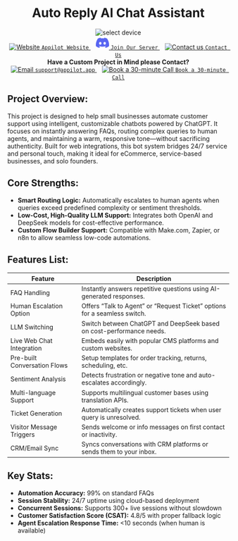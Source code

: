 <h1 align="center">Auto Reply AI Chat Assistant</h1>

<div align="center">
  <img
    src="https://github.com/user-attachments/assets/d200549d-7613-446f-a43b-19a4117ca360"
    alt="select device"
    width="600px"
  />
</div>


<div align="center">
  <a href="https://appilot.app/">
    <img
      alt="Website"
      width="25px"
      src="https://github.com/user-attachments/assets/8e5f3af3-b098-4c1d-980d-df9aebc680d0"
    />
    <code>Appilot Website</code>
  </a>
  &nbsp;&nbsp;
  <a href="https://discord.gg/3CZ5muJdF2">
    <img
      alt="Join Our Server"
      width="30px"
      src="https://github.com/Zeeshanahmad4/RealEstateMate-WhatsApp-Group-Management-Bot/blob/main/discord-icon-svgrepo-com.svg"
    />
    <code>Join Our Server</code>
  </a>
  &nbsp;&nbsp;
  <a href="https://t.me/devpilot1">
    <img
      alt="Contact us"
      width="30px"
      src="https://edent.github.io/SuperTinyIcons/images/svg/telegram.svg"
    />
    <code>Contact Us</code>
  </a>
</div>

<div align="center">
<strong> Have a Custom Project in Mind please Contact?</strong>

<div align="center">
  <a href="mailto:support@appilot.app">
  <img
    alt="Email"
    width="30px"
    src="https://github.com/user-attachments/assets/91c8d428-32b7-4be0-91fa-2e42c902b5b8"
  />
  <code>support@appilot.app</code>
</a>
  &nbsp;&nbsp;
  <a href="https://cal.com/app-pilot-m8i8oo/30min">
  <img
    alt="Book a 30-minute Call"
    width="30px"
    src="https://github.com/user-attachments/assets/cd3e5c7b-3e4e-4bb3-b242-bcc20ee78f13"
  />
  <code>Book a 30-minute Call</code>
</a>
<span>

<div align="left">

## Project Overview:
This project is designed to help small businesses automate customer support using intelligent, customizable chatbots powered by ChatGPT. It focuses on instantly answering FAQs, routing complex queries to human agents, and maintaining a warm, responsive tone—without sacrificing authenticity. Built for web integrations, this bot system bridges 24/7 service and personal touch, making it ideal for eCommerce, service-based businesses, and solo founders.

## Core Strengths:
- **Smart Routing Logic:** Automatically escalates to human agents when queries exceed predefined complexity or sentiment thresholds.
- **Low-Cost, High-Quality LLM Support:** Integrates both OpenAI and DeepSeek models for cost-effective performance.
- **Custom Flow Builder Support:** Compatible with Make.com, Zapier, or n8n to allow seamless low-code automations.

## Features List:
| Feature                      | Description                                                               |
| ---------------------------- | ------------------------------------------------------------------------- |
| FAQ Handling                 | Instantly answers repetitive questions using AI-generated responses.      |
| Human Escalation Option      | Offers “Talk to Agent” or “Request Ticket” options for a seamless switch. |
| LLM Switching                | Switch between ChatGPT and DeepSeek based on cost-performance needs.      |
| Live Web Chat Integration    | Embeds easily with popular CMS platforms and custom websites.             |
| Pre-built Conversation Flows | Setup templates for order tracking, returns, scheduling, etc.             |
| Sentiment Analysis           | Detects frustration or negative tone and auto-escalates accordingly.      |
| Multi-language Support       | Supports multilingual customer bases using translation APIs.              |
| Ticket Generation            | Automatically creates support tickets when user query is unresolved.      |
| Visitor Message Triggers     | Sends welcome or info messages on first contact or inactivity.            |
| CRM/Email Sync               | Syncs conversations with CRM platforms or sends them to your inbox.       |


## Key Stats:

- **Automation Accuracy:** 99% on standard FAQs
- **Session Stability:** 24/7 uptime using cloud-based deployment
- **Concurrent Sessions:** Supports 300+ live sessions without slowdown
- **Customer Satisfaction Score (CSAT):** 4.8/5 with proper fallback logic
- **Agent Escalation Response Time:** <10 seconds (when human is available)

